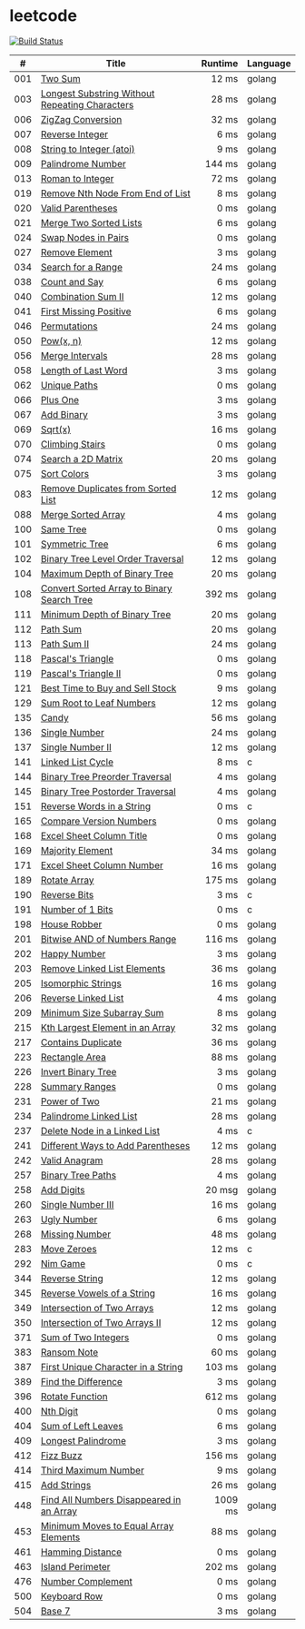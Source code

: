 # leetcode

[![Build Status](https://travis-ci.org/4396/leetcode.svg?branch=master)](https://travis-ci.org/4396/leetcode)


\#     | Title  | Runtime | Language
------ | ------ | ------: | ------
001 | [Two Sum][001] | 12 ms | golang
003 | [Longest Substring Without Repeating Characters][003] | 28 ms | golang
006 | [ZigZag Conversion][006] | 32 ms | golang
007 | [Reverse Integer][007] | 6 ms | golang
008 | [String to Integer (atoi)][008] | 9 ms | golang
009 | [Palindrome Number][009] | 144 ms | golang
013 | [Roman to Integer][013] | 72 ms | golang
019 | [Remove Nth Node From End of List][019] | 8 ms | golang
020 | [Valid Parentheses][020] | 0 ms | golang
021 | [Merge Two Sorted Lists][021] | 6 ms | golang
024 | [Swap Nodes in Pairs][024] | 0 ms | golang
027 | [Remove Element][027] | 3 ms | golang
034 | [Search for a Range][034] | 24 ms | golang
038 | [Count and Say][038] | 6 ms | golang
040 | [Combination Sum II][040] | 12 ms | golang
041 | [First Missing Positive][041] | 6 ms | golang
046 | [Permutations][046] | 24 ms | golang
050 | [Pow(x, n)][050] | 12 ms | golang
056 | [Merge Intervals][056] | 28 ms | golang
058 | [Length of Last Word][058] | 3 ms | golang
062 | [Unique Paths][062] | 0 ms | golang
066 | [Plus One][066] | 3 ms | golang
067 | [Add Binary][067] | 3 ms | golang
069 | [Sqrt(x)][069] | 16 ms | golang
070 | [Climbing Stairs][070] | 0 ms | golang
074 | [Search a 2D Matrix][074] | 20 ms | golang
075 | [Sort Colors][075] | 3 ms | golang
083 | [Remove Duplicates from Sorted List][083] | 12 ms | golang
088 | [Merge Sorted Array][088] | 4 ms | golang
100 | [Same Tree][100] | 0 ms | golang
101 | [Symmetric Tree][101] | 6 ms | golang
102 | [Binary Tree Level Order Traversal][102] | 12 ms | golang
104 | [Maximum Depth of Binary Tree][104] | 20 ms | golang
108 | [Convert Sorted Array to Binary Search Tree][108] | 392 ms | golang
111 | [Minimum Depth of Binary Tree][111] | 20 ms | golang
112 | [Path Sum][112] | 20 ms | golang
113 | [Path Sum II][113] | 24 ms | golang
118 | [Pascal's Triangle][118] | 0 ms | golang
119 | [Pascal's Triangle II][119] | 0 ms | golang
121 | [Best Time to Buy and Sell Stock][121] | 9 ms | golang
129 | [Sum Root to Leaf Numbers][129] | 12 ms | golang
135 | [Candy][135] | 56 ms | golang
136 | [Single Number][136] | 24 ms | golang
137 | [Single Number II][137] | 12 ms | golang
141 | [Linked List Cycle][141] | 8 ms | c
144 | [Binary Tree Preorder Traversal][144] | 4 ms | golang
145 | [Binary Tree Postorder Traversal][145] | 4 ms | golang
151 | [Reverse Words in a String][151] | 0 ms | c
165 | [Compare Version Numbers][165] | 0 ms | golang
168 | [Excel Sheet Column Title][168] | 0 ms | golang
169 | [Majority Element][169] | 34 ms | golang
171 | [Excel Sheet Column Number][171] | 16 ms | golang
189 | [Rotate Array][189] | 175 ms | golang
190 | [Reverse Bits][190] | 3 ms | c
191 | [Number of 1 Bits][191] | 0 ms | c
198 | [House Robber][198] | 0 ms | golang
201 | [Bitwise AND of Numbers Range][201] | 116 ms | golang
202 | [Happy Number][202] | 3 ms | golang
203 | [Remove Linked List Elements][203] | 36 ms | golang
205 | [Isomorphic Strings][205] | 16 ms | golang
206 | [Reverse Linked List][206] | 4 ms | golang
209 | [Minimum Size Subarray Sum][209] | 8 ms | golang
215 | [Kth Largest Element in an Array][215] | 32 ms | golang
217 | [Contains Duplicate][217] | 36 ms | golang
223 | [Rectangle Area][223] | 88 ms | golang
226 | [Invert Binary Tree][226] | 3 ms | golang
228 | [Summary Ranges][228] | 0 ms | golang
231 | [Power of Two][231] | 21 ms | golang
234 | [Palindrome Linked List][234] | 28 ms | golang
237 | [Delete Node in a Linked List][237] | 4 ms | c
241 | [Different Ways to Add Parentheses][241] | 12 ms | golang
242 | [Valid Anagram][242] | 28 ms | golang
257 | [Binary Tree Paths][257] | 4 ms | golang
258 | [Add Digits][258] | 20 msg | golang
260 | [Single Number III][260] | 16 ms | golang
263 | [Ugly Number][263] | 6 ms | golang
268 | [Missing Number][268] | 48 ms | golang
283 | [Move Zeroes][283] | 12 ms | c
292 | [Nim Game][292] | 0 ms | c
344 | [Reverse String][344] | 12 ms | golang
345 | [Reverse Vowels of a String][345] | 16 ms | golang
349 | [Intersection of Two Arrays][349] | 12 ms | golang
350 | [Intersection of Two Arrays II][350] | 12 ms | golang
371 | [Sum of Two Integers][371] | 0 ms | golang
383 | [Ransom Note][383] | 60 ms | golang
387 | [First Unique Character in a String][387] | 103 ms | golang
389 | [Find the Difference][389] | 3 ms | golang
396 | [Rotate Function][396] | 612 ms | golang
400 | [Nth Digit][400] | 0 ms | golang
404 | [Sum of Left Leaves][404] | 6 ms | golang
409 | [Longest Palindrome][409] | 3 ms | golang
412 | [Fizz Buzz][412] | 156 ms | golang
414 | [Third Maximum Number][414] | 9 ms | golang
415 | [Add Strings][415] | 26 ms | golang
448 | [Find All Numbers Disappeared in an Array][448] | 1009 ms | golang
453 | [Minimum Moves to Equal Array Elements][453] | 88 ms | golang
461 | [Hamming Distance][461] | 0 ms | golang
463 | [Island Perimeter][463] | 202 ms | golang
476 | [Number Complement][476] | 0 ms | golang
500 | [Keyboard Row][500] | 0 ms | golang
504 | [Base 7][504] | 3 ms | golang

[001]: ./leetcode/001.two-sum.go
[003]: ./leetcode/003.longest-substring-without-repeating-characters.go
[006]: ./leetcode/006.zigzag-conversion.go
[007]: ./leetcode/007.reverse-integer.go
[008]: ./leetcode/008.string-to-integer-atoi.go
[009]: ./leetcode/009.palindrome-number.go
[013]: ./leetcode/013.roman-to-integer.go
[019]: ./leetcode/019.remove-nth-node-from-end-of-list.go
[020]: ./leetcode/020.valid-parentheses.go
[021]: ./leetcode/021.merge-two-sorted-lists.go
[024]: ./leetcode/024.swap-nodes-in-pairs.go
[027]: ./leetcode/027.remove-element.go
[034]: ./leetcode/034.search-for-a-range.go
[038]: ./leetcode/038.count-and-say.go
[040]: ./leetcode/040.combination-sum-ii.go
[041]: ./leetcode/041.first-missing-positive.go
[046]: ./leetcode/046.permutations.go
[050]: ./leetcode/050.powx-n.go
[056]: ./leetcode/056.merge-intervals.go
[058]: ./leetcode/058.length-of-last-word.go
[062]: ./leetcode/062.unique-paths.go
[066]: ./leetcode/066.plus-one.go
[067]: ./leetcode/067.add-binary.go
[069]: ./leetcode/069.sqrtxz.go
[070]: ./leetcode/070.climbing-stairs.go
[074]: ./leetcode/074.search-a-2d-matrix.go
[075]: ./leetcode/075.sort-colors.go
[083]: ./leetcode/083.remove-duplicates-from-sorted-list.go
[088]: ./leetcode/088.merge-sorted-array.go
[100]: ./leetcode/100.same-tree.go
[101]: ./leetcode/101.symmetric-tree.go
[102]: ./leetcode/102.binary-tree-level-order-traversal.go
[104]: ./leetcode/104.maximum-depth-of-binary-tree.go
[108]: ./leetcode/108.convert-sorted-array-to-binary-search-tree.go
[101]: ./leetcode/101.symmetric-tree.go
[111]: ./leetcode/111.minimum-depth-of-binary-tree.go
[112]: ./leetcode/112.path-sum.go
[113]: ./leetcode/113.path-sum-ii.go
[118]: ./leetcode/118.pascals-triangle.go
[119]: ./leetcode/119.pascals-triangle-ii.go
[121]: ./leetcode/121.best-time-to-buy-and-sell-stock.go
[129]: ./leetcode/129.sum-root-to-leaf-numbers.go
[135]: ./leetcode/135.candy.go
[136]: ./leetcode/136.single-number.go
[137]: ./leetcode/137.single-number-ii.go
[141]: ./leetcode/141.linked-list-cycle.go
[144]: ./leetcode/144.binary-tree-preorder-traversal.go
[145]: ./leetcode/145.binary-tree-postorder-traversal.go
[151]: ./leetcode/151.reverse-words-in-a-string.go
[165]: ./leetcode/165.compare-version-numbers.go
[168]: ./leetcode/168.excel-sheet-column-title.go
[169]: ./leetcode/169.majority-element.go
[171]: ./leetcode/171.excel-sheet-column-number.go
[189]: ./leetcode/189.rotate-array.go
[190]: ./leetcode/190.reverse-bits.go
[191]: ./leetcode/191.number-of-1-bits.go
[198]: ./leetcode/198.house-robber.go
[201]: ./leetcode/201.bitwise-and-of-numbers-range.go
[202]: ./leetcode/202.happy-number.go
[203]: ./leetcode/203.remove-linked-list-elements.go
[205]: ./leetcode/205.isomorphic-strings.go
[206]: ./leetcode/206.reverse-linked-list.go
[209]: ./leetcode/209.minimum-size-subarray-sum.go
[215]: ./leetcode/215.kth-largest-element-in-an-array.go
[217]: ./leetcode/217.contains-duplicate.go
[223]: ./leetcode/223.rectangle-area.go
[226]: ./leetcode/226.invert-binary-tree.go
[228]: ./leetcode/228.summary-ranges.go
[231]: ./leetcode/231.power-of-two.go
[234]: ./leetcode/234.palindrome-linked-list.go
[237]: ./leetcode/237.delete-node-in-a-linked-list.go
[241]: ./leetcode/241.different-ways-to-add-parentheses.go
[242]: ./leetcode/242.valid-anagram.go
[257]: ./leetcode/257.binary-tree-paths.go
[258]: ./leetcode/258.add-digits.go
[260]: ./leetcode/260.single-number-iii.go
[263]: ./leetcode/263.ugly-number.go
[268]: ./leetcode/268.missing-number.go
[283]: ./leetcode/283.move-zeroes.go
[292]: ./leetcode/292.nim-game.go
[344]: ./leetcode/344.reverse-string.go
[345]: ./leetcode/345.reverse-vowels-of-a-string.go
[349]: ./leetcode/349.intersection-of-two-arrays.go
[350]: ./leetcode/350.intersection-of-two-arrays-ii.go
[371]: ./leetcode/371.sum-of-two-integers.go
[383]: ./leetcode/383.ransom-note.go
[387]: ./leetcode/387.first-unique-character-in-a-string.go
[389]: ./leetcode/389.find-the-difference.go
[396]: ./leetcode/396.rotate-function.go
[400]: ./leetcode/400.nth-digit.go
[404]: ./leetcode/404.sum-of-left-leaves.go
[409]: ./leetcode/409.longest-palindrome.go
[412]: ./leetcode/412.fizz-buzz.go
[414]: ./leetcode/414.third-maximum-number.go
[415]: ./leetcode/415.add-strings.go
[448]: ./leetcode/448.find-all-numbers-disappeared-in-an-array.go
[453]: ./leetcode/453.minimum-moves-to-equal-array-elements.go
[461]: ./leetcode/461.hamming-distance.go
[463]: ./leetcode/463.island-perimeter.go
[476]: ./leetcode/476.number-complement.go
[500]: ./leetcode/500.keyboard-row.go
[504]: ./leetcode/504.base-7.go
